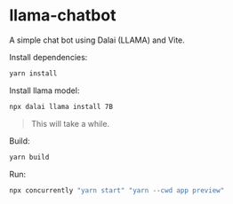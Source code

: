 # llama-chatbot

A simple chat bot using Dalai (LLAMA) and Vite.

Install dependencies:

```bash
yarn install
```

Install llama model:
```bash
npx dalai llama install 7B
```
> This will take a while.

Build:

```bash
yarn build
```

Run:

```bash
npx concurrently "yarn start" "yarn --cwd app preview"
```


